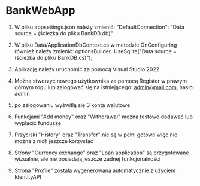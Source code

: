 # BankWebApp

1. W pliku appsettings.json należy zmienić: "DefaultConnection": "Data source = (ścieżka do pliku BankDB.db)"
2. W pliku Data/ApplicationDbContext.cs w metodzie OnConfiguring również należy zmienić: optionsBuilder
    .UseSqlite("Data source = (ścieżka do pliku BankDB.cs)");

3. Aplikację należy uruchomić za pomocą Visual Studio 2022
4. Można stworzyć nowego użytkownika za pomocą Register w prawym górnym rogu lub zalogować się na istniejącego: admin@mail.com, hasło: admin
5. po zalogowaniu wyświtlą się 3 konta walutowe
6. Funkcjami "Add money" oraz "Withdrawal" można testowo dodawać lub wypłacić fundusze
7. Przyciski "History" oraz "Transfer" nie są w pełni gotowe więc nie można z nich jeszcze korzystać
8. Strony "Currency exchange" oraz "Loan application" są przygotowane wizualnie, ale nie posiadają jeszcze żadnej funkcjonalności
9. Strona "Profile" została wygenerowana automatycznie z użyciem IdentityAPI
